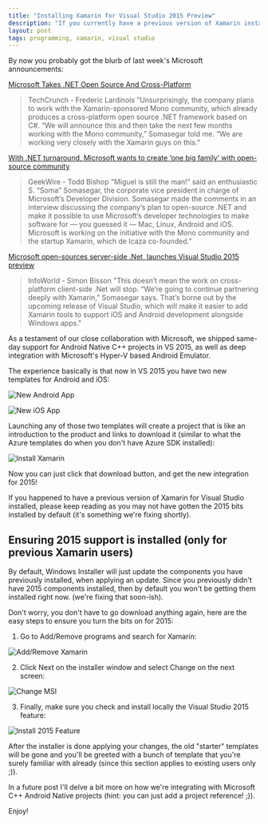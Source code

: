 ```yaml
---
title: "Installing Xamarin for Visual Studio 2015 Preview"
description: "If you currently have a previous version of Xamarin installed, you may not get the 2015 bits automatically when installing the new alpha for VS2015 Preview. Here's how to ensure it's properly installed."
layout: post
tags: programming, xamarin, visual studio
---
```

By now you probably got the blurb of last week's Microsoft announcements:

[Microsoft Takes .NET Open Source And Cross-Platform](http://techcrunch.com/2014/11/12/microsoft-takes-net-open-source-and-cross-platform/)
> TechCrunch - Frederic Lardinois
“Unsurprisingly, the company plans to work with the Xamarin-sponsored Mono community, which already produces a cross-platform open source .NET framework based on C#. “We will announce this and then take the next few months working with the Mono community,” Somasegar told me. “We are working very closely with the Xamarin guys on this.”

[With .NET turnaround, Microsoft wants to create ‘one big family’ with open-source community](http://www.geekwire.com/2014/net-turnaround-microsoft-finally-peace-open-source/)
> GeekWire - Todd Bishop
"Miguel is still the man!” said an enthusiastic S. “Soma” Somasegar, the corporate vice president in charge of Microsoft’s Developer Division.  Somasegar made the comments in an interview discussing the company’s plan to open-source .NET and make it possible to use Microsoft’s developer technologies to make software for — you guessed it — Mac, Linux, Android and iOS. Microsoft is working on the initiative with the Mono community and the startup Xamarin, which de Icaza co-founded.”

[Microsoft open-sources server-side .Net, launches Visual Studio 2015 preview](http://www.infoworld.com/article/2846450/microsoft-net/microsoft-open-sources-server-side-net-launches-visual-studio-2015-preview.html)
> InfoWorld - Simon Bisson 
"This doesn’t mean the work on cross-platform client-side .Net will stop. “We’re going to continue partnering deeply with Xamarin,” Somasegar says. That’s borne out by the upcoming release of Visual Studio, which will make it easier to add Xamarin tools to support iOS and Android development alongside Windows apps."

As a testament of our close collaboration with Microsoft, we shipped same-day support for Android Native C++ projects in VS 2015, as well as deep integration with Microsoft's Hyper-V based Android Emulator. 

The experience basically is that now in VS 2015 you have two new templates for Android and iOS:

![New Android App](http://www.cazzulino.com/img/mspreview-breadcrumb-Android.png)

![New iOS App](http://www.cazzulino.com/img/mspreview-breadcrumb-iOS.png)

Launching any of those two templates will create a project that is like an introduction to the product and links to download it (similar to what the Azure templates do when you don't have Azure SDK installed):

![Install Xamarin](http://www.cazzulino.com/img/mspreview-breadcrumb-install.png)

Now you can just click that download button, and get the new integration for 2015!

If you happened to have a previous version of Xamarin for Visual Studio installed, please keep reading as you may not have gotten the 2015 bits installed by default (it's something we're fixing shortly).

## Ensuring 2015 support is installed (only for previous Xamarin users)

By default, Windows Installer will just update the components you have previously installed, when applying an update. Since you previously didn't have 2015 components installed, then by default you won't be getting them installed right now. (we're fixing that soon-ish).

Don't worry, you don't have to go download anything again, here are the easy steps to ensure you turn the bits on for 2015:

1. Go to Add/Remove programs and search for Xamarin:

![Add/Remove Xamarin](http://www.cazzulino.com/img/mspreview-change.png)

2. Click Next on the installer window and select Change on the next screen:

![Change MSI](http://www.cazzulino.com/img/mspreview-change-msi.png)

3. Finally, make sure you check and install locally the Visual Studio 2015 feature:

![Install 2015 Feature](http://www.cazzulino.com/img/mspreview-change-check.png)


After the installer is done applying your changes, the old "starter" templates will be gone and you'll be greeted with a bunch of template that you're surely familiar with already (since this section applies to existing users only ;)). 

In a future post I'll delve a bit more on how we're integrating with Microsoft C++ Android Native projects (hint: you can just add a project reference! ;)).

Enjoy!